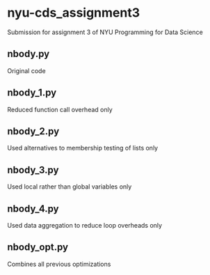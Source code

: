# nyu-cds_assignment3
Submission for assignment 3 of NYU Programming for Data Science

## nbody.py
Original code

## nbody_1.py
Reduced function call overhead only

## nbody_2.py
Used alternatives to membership testing of lists only

## nbody_3.py
Used local rather than global variables only

## nbody_4.py
Used data aggregation to reduce loop overheads only

## nbody_opt.py
Combines all previous optimizations

